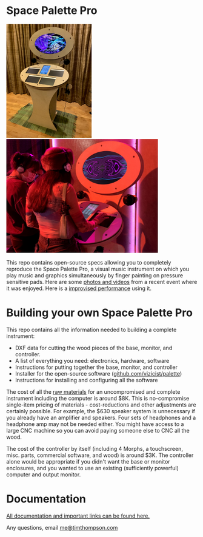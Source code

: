 <h1>Space Palette Pro</h1>
<p>
<img src="images/spp.jpg" height=300>&nbsp;&nbsp;<img src="images/spp_at_local_love.jpg" height=300>
<p>
This repo contains open-source specs allowing you to completely reproduce the Space Palette Pro,
a visual music instrument on which you play music and graphics simultaneously by finger painting on
pressure sensitive pads.  Here are some <a href="https://photos.app.goo.gl/1x5BrCuc9yP6Z52XA">photos and videos</a> from a recent event where it was enjoyed.  Here is a <a href="https://youtu.be/HDtxEyCI_zc?t=362">improvised performance</a> using it.
<p>
<h1>Building your own Space Palette Pro</h1>
This repo contains all the information needed to building a complete instrument:
<p>
<ul>
<li>DXF data for cutting the wood pieces of the base, monitor, and controller.
<li>A list of everything you need: electronics, hardware, software
<li>Instructions for putting together the base, monitor, and controller
<li>Installer for the open-source software (<a href="https://github.com/vizicist/palette">github.com/vizicist/palette</a>)
<li>Instructions for installing and configuring all the software
</ul>
<p>
The cost of all the <a href="doc/parts.pdf">raw materials</a> for an uncompromised and complete instrument
including the computer is around $8K.
This is no-compromise single-item pricing of materials - cost-reductions
and other adjustments are certainly possible.
For example, the $630 speaker system is unnecessary
if you already have an amplifier and speakers.
Four sets of headphones and a headphone amp may not be needed either.
You might have access to a large CNC machine so you can avoid
paying someone else to CNC all the wood.
<p>
The cost of the controller by itself (including 4 Morphs,
a touchscreen, misc. parts, commercial software, and wood) is around $3K.
The controller alone would be appropriate if you didn't want the base
or monitor enclosures, and you wanted to use an existing
(sufficiently powerful) computer and output monitor.
<p>
<h1>Documentation</h1>
<a href="doc/README.md">All documentation and important links can be found here.</a>
<p>
<p>
Any questions, email <a href="mailto:me@timthompson.com">me@timthompson.com</a>